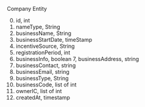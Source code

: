 Company Entity

0. id, int
1. nameType, String
2. businessName, String
3. businessStartDate, timeStamp
4. incentiveSource, String
5. registrationPeriod, int
6. businessInfo, boolean
   7, businessAddress, string
7. businessContact, string
8. businessEmail, string
9. businessType, String
10. businessCode, list of int
11. ownerIC, list of int
12. createdAt, timestamp
